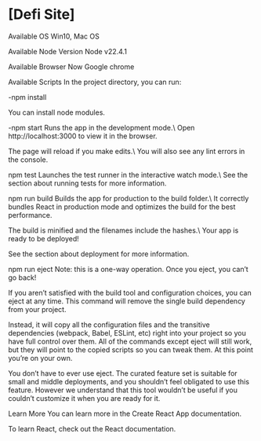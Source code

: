 # [Defi Site]

Available OS
Win10, Mac OS

Available Node Version
Node v22.4.1

Available Browser Now
Google chrome

Available Scripts
In the project directory, you can run:

-npm install

You can install node modules.

-npm start
Runs the app in the development mode.\ Open http://localhost:3000 to view it in the browser.

The page will reload if you make edits.\ You will also see any lint errors in the console.

npm test
Launches the test runner in the interactive watch mode.\ See the section about running tests for more information.

npm run build
Builds the app for production to the build folder.\ It correctly bundles React in production mode and optimizes the build for the best performance.

The build is minified and the filenames include the hashes.\ Your app is ready to be deployed!

See the section about deployment for more information.

npm run eject
Note: this is a one-way operation. Once you eject, you can’t go back!

If you aren’t satisfied with the build tool and configuration choices, you can eject at any time. This command will remove the single build dependency from your project.

Instead, it will copy all the configuration files and the transitive dependencies (webpack, Babel, ESLint, etc) right into your project so you have full control over them. All of the commands except eject will still work, but they will point to the copied scripts so you can tweak them. At this point you’re on your own.

You don’t have to ever use eject. The curated feature set is suitable for small and middle deployments, and you shouldn’t feel obligated to use this feature. However we understand that this tool wouldn’t be useful if you couldn’t customize it when you are ready for it.

Learn More
You can learn more in the Create React App documentation.

To learn React, check out the React documentation.
